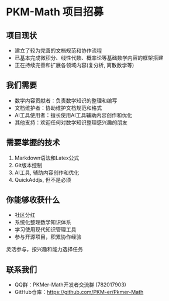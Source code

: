 # PKM-Math 项目招募

## 项目现状
- 建立了较为完善的文档规范和协作流程
- 已基本完成微积分、线性代数、概率论等基础数学内容的框架搭建
- 正在持续完善和扩展各领域内容(复分析, 离散数学等)

## 我们需要
- 数学内容贡献者：负责数学知识的整理和编写
- 文档维护者：协助维护文档规范和格式
- AI工具使用者：擅长使用AI工具辅助内容创作和优化
- 其他支持：欢迎任何对数学知识整理感兴趣的朋友

## 需要掌握的技术
1. Markdown语法和Latex公式
2. Git版本控制
3. AI工具, 辅助内容创作和优化
4. QuickAddjs, 但不是必须

## 你能够收获什么
- 社区分红
- 系统化整理数学知识体系
- 学习使用现代知识管理工具
- 参与开源项目，积累协作经验

灵活参与，按兴趣和能力选择任务

## 联系我们
- QQ群：PKMer-Math开发者交流群 (782017903)
- GitHub仓库：https://github.com/PKM-er/Pkmer-Math
